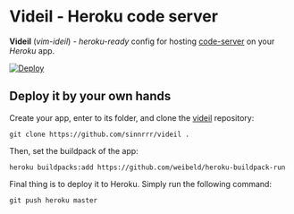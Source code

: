 
# Videil - Heroku code server
**Videil** (*vim-ideil*) - *heroku-ready* config for hosting [code-server](https://github.com/cdr/code-server) on your *Heroku* app.

[![Deploy](https://www.herokucdn.com/deploy/button.svg)](https://heroku.com/deploy?template=https://github.com/sinnrrr/videil/tree/master)
## Deploy it by your own hands
Create your app, enter to its folder, and clone the [videil](https://github.com/sinnrrr/videil) repository:
```
git clone https://github.com/sinnrrr/videil .
```
Then, set the buildpack of the app:
```
heroku buildpacks:add https://github.com/weibeld/heroku-buildpack-run
```
Final thing is to deploy it to Heroku. Simply run the following command:
```
git push heroku master
```
